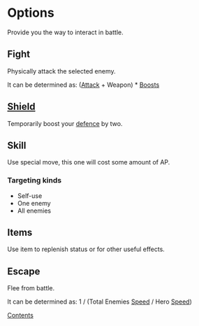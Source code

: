 # Options

Provide you the way to interact in battle.

## Fight

Physically attack the selected enemy.

It can be determined as: ([Attack](https://github.com/Alexxx180/Desert-Rage/tree/help/Manual/Status/Stats#attack) + Weapon) * [Boosts](https://github.com/Alexxx180/Desert-Rage/blob/help/Manual/Status/Effects/README.md)

## [Shield](https://github.com/Alexxx180/Desert-Rage/tree/help/Manual/Status/Effects#shield)

Temporarily boost your [defence](https://github.com/Alexxx180/Desert-Rage/blob/help/Manual/Status/Stats/README.md#defence) by two.

## Skill

Use special move, this one will cost some amount of AP.

### Targeting kinds

- Self-use
- One enemy
- All enemies

## Items

Use item to replenish status or for other useful effects.

## Escape

Flee from battle.

It can be determined as: 1 / (Total Enemies [Speed](https://github.com/Alexxx180/Desert-Rage/tree/help/Manual/Status/Stats#speed) / Hero [Speed](https://github.com/Alexxx180/Desert-Rage/tree/help/Manual/Status/Stats#speed))

[Contents](https://github.com/Alexxx180/Desert-Rage/blob/help/Manual/README.md)
